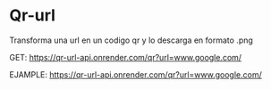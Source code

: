 # Qr-url
Transforma una url en un codigo qr y lo descarga en formato .png

GET:
https://qr-url-api.onrender.com/qr?url=www.google.com/

EJAMPLE:
https://qr-url-api.onrender.com/qr?url=www.google.com/
